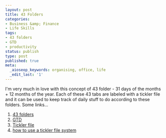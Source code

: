 ```yaml
---
layout: post
title: 43 Folders
categories:
- Business &amp; Finance
- Life Skills
tags:
- 43 folders
- GTD
- productivity
status: publish
type: post
published: true
meta:
  _aioseop_keywords: organising, office, life
  _edit_last: '1'
---
```

I'm very much in love with this concept of 43 folder - 31 days of the months + 12 months of the year. Each of these 43 tabs are labeled with a tickler file and it can be used to keep track of daily stuff to do according to these folders. Some links...
<ol>
	<li><a class="vt-p" href="http://www.43folders.com/">43 folders</a></li>
	<li><a class="vt-p" href="http://en.wikipedia.org/wiki/Getting_Things_Done">GTD</a></li>
	<li><a class="vt-p" href="http://en.wikipedia.org/wiki/Tickler_file">Tickler file</a></li>
	<li><a class="vt-p" href="http://www.synergyinstituteonline.com/detail_article.php?artid=303/">how to use a tickler file system</a></li>
</ol>
